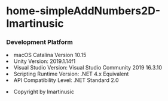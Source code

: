 # home-simpleAddNumbers2D-lmartinusic

<h3>Development Platform</h3>

<li>macOS Catalina Version 10.15</li>
<li>Unity Version: 2019.1.14f1</li>
<li>Visual Studio Version: Visual Studio Community 2019 16.3.10</li>
<li>Scripting Runtime Version: .NET 4.x Equivalent</li>
<li>API Compatibility Level: .NET Standard 2.0</li>
<p></p>
<li>Copyright by lmartinusic</li>
